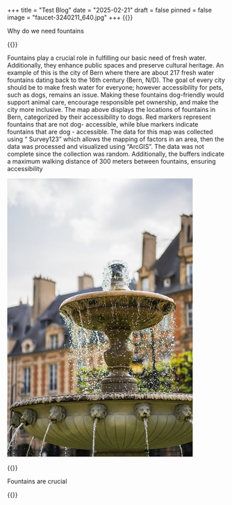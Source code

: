 +++
title = "Test Blog"
date = "2025-02-21"
draft = false
pinned = false
image = "faucet-3240211_640.jpg"
+++
{{<lead>}}

Why do we need fountains

{{</lead>}}

Fountains play a crucial role in fulfilling our basic need of fresh water. Additionally, they enhance public spaces and preserve cultural heritage. An example of this is the city of Bern where there are about 217 fresh water fountains dating back to the 16th century (Bern, N/D). The goal of every city should be to make fresh water for everyone; however accessibility for pets, such as dogs, remains an issue. Making these fountains dog-friendly would support animal care, encourage responsible pet ownership, and make the city more inclusive. The map above displays the locations of fountains in Bern, categorized by their accessibility to dogs. Red markers represent fountains that are not dog- accessible, while blue markers indicate fountains that are dog - accessible. The data for this map was collected using “ Survey123” which allows the mapping of factors in an area, then the data was processed and visualized using “ArcGIS”. The data was not complete since the collection was random. Additionally, the buffers indicate a maximum walking distance of 300 meters between fountains, ensuring accessibility

![](fountain-8318963_640.jpg)

{{<box>}}

Fountains are crucial

{{</box>}}